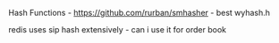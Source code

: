 Hash Functions - https://github.com/rurban/smhasher - best wyhash.h

redis uses sip hash extensively - can i use it for order book 
